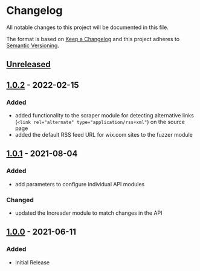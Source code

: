 # Changelog

All notable changes to this project will be documented in this file.

The format is based on [Keep a Changelog](http://keepachangelog.com/en/1.0.0/)
and this project adheres to [Semantic Versioning](http://semver.org/spec/v2.0.0.html).

## [Unreleased]
## [1.0.2] - 2022-02-15
### Added
- added functionality to the scraper module for detecting alternative links (`<link rel="alternate" type="application/rss+xml"`) on the source page
- added the default RSS feed URL for wix.com sites to the fuzzer module

## [1.0.1] - 2021-08-04
### Added
- add parameters to configure individual API modules

### Changed
- updated the Inoreader module to match changes in the API

## [1.0.0] - 2021-06-11
### Added
- Initial Release

[Unreleased]: https://github.com/jakewarren/rssfinder/compare/v1.0.2...HEAD
[1.0.2]: https://github.com/jakewarren/rssfinder/compare/v1.0.1...1.0.2
[1.0.1]: https://github.com/jakewarren/rssfinder/compare/v1.0.0...1.0.1
[1.0.0]: https://github.com/jakewarren/rssfinder/releases/tag/v1.0.0
